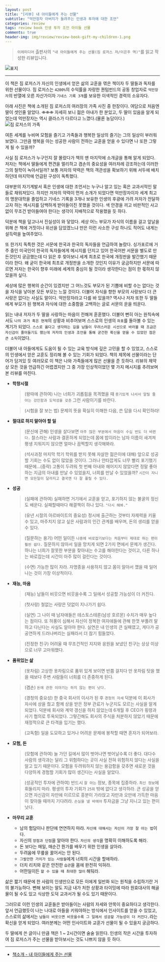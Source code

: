 ```yaml
---  
layout: post  
title: "[리뷰] 내 아이들에게 주는 선물"  
subtitle: "억만장자 아버지가 들려주는 인생과 투자에 대한 조언"  
categories: review  
tags: review book 인생 투자 조언 아이들 선물
comments: true  
header-img: img/review/review-book-gift-my-children-1.png
---  
```

  
> `이레미디어` 출판사의 `"내 아이들에게 주는 선물(짐 로저스 저/이은주 역)"`를 읽고 작성한 리뷰입니다.  

![표지](https://telegeam.github.io/assets/img/review/review-book-gift-my-children-1.png)  

---

이 책은 짐 로저스가 자신의 인생에서 얻은 삶의 교훈을 엮은 책이자 두 딸들과 독자를 위한 선물이다. 짐 로저스는 `4200%`의 수익률을 자랑한 퀀텀펀드의 공동 창업자로 `억만장자`의 반열에 오른 자산가이자 `기네스 기록 3개`를 보유한 이색적인 경력의 소유자다. 

아래 사진은 책에 소개된 짐 로저스의 여러장의 가족 사진 중 한장이다. 여담으로 처음엔 딸이 셋인줄 알았다. ~~ㅎㅎㅎ~~ 자세히 보니 젊은 아내가 한 분있고, 두 딸이 있음을 알게 되었는데 억만장자는 역시 클라스가 다르다고 느꼈다.(물론 농담이다.) 
![짐 로저스의 가족](https://telegeam.github.io/assets/img/review/review-book-gift-my-children-2.png)  

여튼 세계를 누비며 모험을 즐기고 가족들과 행복한 일상의 즐기는 그의 일상이 부러워 보였다. 그만큼 행복을 아는 성공한 사람이 전하는 교훈을 얻을 수 있다면 나 또한 그렇게 될 수 있을까?

사실 짐 로저스가 누구인지 잘 몰랐다가 책의 맨 마지막에 소개글을 통해 알게 되었다. 저자는 책에서 딸들에게 편견을 멀리하고 겸손의 중요성을 여러차례 강조하는데 이러한 그의 철학이 녹아서일까? 보통 저자의 약력은 책의 객관성을 확보하기 위해 서두에 배치하던데 마지막에 언급된 구성이 독특했다.

대부분의 자기계발서 혹은 인생에 대한 조언서는 누구나 알고 있는 혹은 교과서적인 말들로 채워져있다. 하지만 저자의 약력이 먼저 소개가 되었다면 억만장자이자 세계 최고의 명문대학을 졸업하고 기네스 기록을 3개나 보유한 인생의 후광에 가려 저자가 전달하고자 하는 메시지를 담백하게 받아들이진 못했을 것이다. 색 안경을 끼고 비판적인 사고없이 무조건 받아들여야 한다는 생각이 지배적으로 작용했을 듯 하다.

덕분에 책을 덮고나서 진실성이 와 닿았다. 세상 어느 부모가 자식의 이름을 걸고 앞날을 위해 쓴 책에 거짓이나 위선을 담았겠느냐 만은 이런 사소한 구성 하나도 적어도 내게는 설득력을 높여주었다.

또 한가지 독특한 것은 서문에 한국과 한국의 독자들을 언급하여 놀랐다. 싱가포르에 거주 중인 미국인이 한국의 독자들에게 메시지를 던지고 있어 한국어판 서문을 별도로 만든것인지 궁금했는데 다 읽은 후 찾아보니 세계 최초로 한국에 개정판을 발간했기 때문이라 한다. 왜 굳이 한국에 최초로 개정판을 소개한 것인지 이유가 궁금하지만 서문에 따르면 저자는 한국이 향후 미래에 세계의 중심이 될 것이라 생각한다는 점이 한 몫하지 않았을까 싶다.

세상에 많은 행복의 순간이 있겠지만 그 어느것도 부모가 된 기쁨에 비할 수는 없다는 것을 자식을 낳아본 모든 부모는 느낄 것이다. 더불어 자식을 향한 부모의 사랑보다 더 큰 사랑은 없다는 사실도 말이다. 억만장자라고 다를 바 있을까? 역시나 저자 또한 두 딸들에게 부모가 된 행복과 자식에 대한 소중함을 고백하는 글로 서문의 운을 띄운다. 

읽는 내내 저자가 두 딸을 사랑하는 마음이 전해져 훈훈했다. 더불어 뻔히 아는 원칙속에서도 `나의 과거 혹은 현재`의 상황과 비추어보며 스스로의 인생의 `좌표`를 돌아볼 수 있는 계기가 되었다. `스스로 옳다고 생각하는 길을 남들이 우려스러운 시선으로 바라볼 때 조금은 자신감이 줄어들기도 했는데 저자의 인생과 조언을 통해 굳건한 확신을 얻을 수 있었던 점은 큰 소득`이었다. 

더불어 내 아들에게도 도움이 될 수 있는 교육 방식에 깊은 고민을 할 수 있었고, 스스로의 인생에서 얻은 교훈도 정리해 볼 수 있는 기회가 되었다. 책의 제목에 선물이라는 단어가 담겨있 듯 여러모로 이 책은 나와 가족들에게 많은 선물을 준 듯하다. 리뷰의 제약상 모든 것을 언급하긴 어렵겠지만 그 중 가장 인상적이었던 몇 가지 메시지를 추려보며 본 리뷰를 마친다. 


* __학창시절__  
  > (왕따에 관하여) 나는 너희가 괴롭힘을 목격했을 때 `용기있게 나서서 알릴 줄 아는 강인함과 도덕성을 갖춘` 그런 사람이기를 바란다.

  > (시험을 잘 보는 법) 문제의 뜻을 확실히 이해한 다음, 쓴 답을 다시 확인하라!

* __절대로 하지 말아야 할 일__  
  > (문신에 관해) 인생을 살다보면 `아주 많은 부분에서 마음이 수십 번도 더 바뀐다.` 찰스라는 사람과 결혼하게 되었는데 몸에 밥이라는 남자 이름이 새겨져 평생 지워지지 않으면 얼마나 끔찍할지 생각해봐라.

  > (석사과정 마지막 학기 학위를 받지 못해 자살한 젊은이에 대해) 앞으로 성공할 기회는 수도 없이 많았을 것이다. 그러나 안타깝게도 너무 빨리 포기했기 때문에...(중략) 고통이 두려워 첫 번째 아내와 헤어지지 않았다면 정말 좋아하는 지금의 아내를 만날 수 있었을지, 너희를 만날 수 있었을까? `시간이 자니면 모든일이 달라지고 결국엔 다 잘 풀릴 수 있다.`

* __성공__  
  > (실패에 관하여) 실패하면 거기에서 교훈을 얻고, 포기하지 않는 불굴의 정신도 배운다. 실패할때마다 해결책이 하나 있다. `"다시 해봐."`

  > (유년 시절의 아르바이트의 중요성) 정시에 출근하는 것부터 자제력을 키울 수 있고, 마주치지 않고 싶은 사람과의 인간 관계를 배우며, 돈의 생리를 얻을 수 있다.

  > (질문하는 용기) 어떤 일이든 `나중에 바로잡기보다는 처음부터 제대로 하는 편이 훨씬 쉽다.` 질문하지 않아서 일을 망치게 되면 2가지 면에서 문제가 생긴다. 하나는 너희가 잘못한 부분을 찾아내는 수고를 해야한다는 것이고, 다른 하나는 바로잡는데 시간이 아주 많이 걸린다는 것이다.

  > (수면) 가능한 많이 자라. 자명종을 사용하지 않고 몸이 알아서 깼을 때 일어나는 것이 가장 이상적이다.

* __재능, 마음__
  > (재능) 남들이 비웃으면 비웃을수록 그 일에서 성공할 가능성이 더 커진다.

  > (첫사랑) 철없는 사랑은 덧없이 지나가기 쉽다.

  > (실연) 그 나이 때 남자애들은 테스토스테론(남성 호르몬) 수치가 매우 높다는 점이다. 또 허풍이 심해서 자신이 정복한 여자애들에 관해 한껏 부풀려 말하고 다닌다는 사실도 알아야 한다. 실연은 내 인생의 큰 실패였고, 게다가 공공연하게 드러나버리는 실패라서 더 참기 힘들었다.

  > (진정한 친구) 어려울 때 무조건적인 지지와 응원을 보냈던 친구는 상상 이상으로 너무 고마워했다.


* __품위있는 삶__  
  > (옷차림) 고상한 옷차림으로 품위 있게 보이면 반쯤 걸치다 만 옷차림 탓을 했을 때보다 주변 사람들이 너희를 더 존중하게 된다.

  > (겸손) `돈에 관한 이야기는 하지 않는 편이 낫다.` 

  > (경청의 중요성) 한 중국 회사의 이사가 된 후 `경청의 자세` 덕분에 이 회사가 자사에 상을 줬고 함께 상을 받은 정부 관료가 누군지도 모르는 사실을 알게 되었다. 덕분에 회사와 계약 갱신을 하지 않았는데 6개월 후 CEO가 횡령과 사기 협의로 투옥되었다. 그렇긴해도 회사의 주식을 처분하지 않았기 때문에 재정적으로 큰 타격을 입기는 했다.

  > (고독함) 일을 도모하고 있거나 어려운 문제에 봉착할 때면 혼자가 되어보라.

* __모험, 돈__
  > (모험에 관하여) 늘 가던 길에서 많이 벗어나면 벗어날수록 더 좋다. 대다수 사람의 생각과는 달리 그 위험하다는 곳이 사실 전혀 위험하지 않다는 사실을 알고 있기 때문이다. 모험을 두려워하지 않는 용감함을 갖추면 새로운 것을 다양하게 경험할 기회가 많이 생긴다는 사실을 알았다.

  > (성공적인 투자에 관하여) 반드시 `잘 아는` 정보, 종목에 집중하라. `최신 정보`에 휘둘리지 마라. 평생의 투자 기회가 `25회` 밖에 없다고 생각하라. 큰 성공을 얻으면 자신감이 자만에 이르므로 흥분이 가라앉고 자만과 오만에 가득한 마음이 잦아들 때까지 기다려라. `손실을 낼 바에야` 투자금을 그냥 지니고 있는 편이 낫다. 

* __마무리 교훈__
  - 남의 험담이나 판단에 연연하지 마라. `자신에 대해서는 자신이 가장 잘 아는 법`이다. 
  - 자신의 `장점과 단점`을 알아야 한다. `자신의 생각`을 명확히 이해하도록 해라.
  - 돈 보다는 매일, 매순간 뭔가를 배우기 위한 인생을 살아라. 
  - 두려움에 무릎을 꿇어서는 안 된다.
  - `그럴만한 가치가 있는 사람들`에게 너희의 시간을 할애하라.
  - 더치 리치와 같은 안전한 `습관`을 몸에 완전히 익혀라.
  - 어떤일이든 `할 수 있을 때 최대한 많이` 해둬라.

삶은 짧기 때문에 한 사람의 인생만으로 모든 이에게 일반화 되는 원칙을 수립하기란 거의 불가능하다. 뻔해 보이는 말도 지금 내가 처한 상황과 타이밍에 따라 원효대사의 해골물이 될 수도 있고 식상한 도덕 교과서가 될 수도 있기 때문이다. 

그러므로 이런 인생의 교훈들은 받아들이는 사람의 자세와 안목이 중요하다고 생각한다. 앞서 언급했듯이 나는 나대로 아들을 키워야하는 방식에서 인사이트를 얻을 수 있었고, 스스로의 삶에서는 `남들이 비웃으면 비웃을수록 그 일에서 성공할 가능성이 더 커진다.`라는 확신을 얻게 되었다. 여러분께는 어떤 인사이트와 교훈가 선물이 될 수 있을지 궁금하다.

두 딸에게 쓴 글이니 만큼 책은 1 ~ 2시간이면 술술 읽힌다. 인생의 작은 시간을 투자하여 짐 로저스가 주는 선물을 받아보시는 것도 나쁘지 않을 듯 하다.

---

* [책소개 - 내 아이들에게 주는 선물](http://www.yes24.com/Product/Goods/90400344?scode=032&OzSrank=1)


